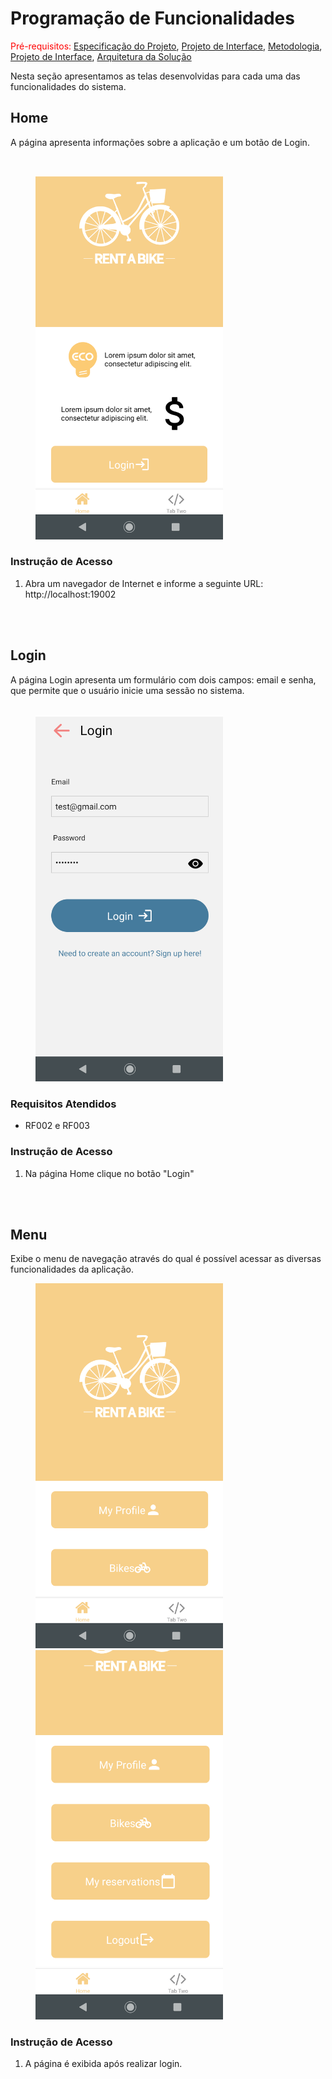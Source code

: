 # Programação de Funcionalidades

<span style="color:red">Pré-requisitos: <a href="2-Especificação do Projeto.md"> Especificação do Projeto</a></span>, <a href="3-Projeto de Interface.md"> Projeto de Interface</a>, <a href="4-Metodologia.md"> Metodologia</a>, <a href="3-Projeto de Interface.md"> Projeto de Interface</a>, <a href="5-Arquitetura da Solução.md"> Arquitetura da Solução</a>

Nesta seção apresentamos as telas desenvolvidas para cada uma das funcionalidades do sistema.

## Home

A página apresenta informações sobre a aplicação e um botão de Login.

<br>

<p>
<img src="img/telas/home.png" width="300px" hspace="40">
</p>

### Instrução de Acesso
1. Abra um navegador de Internet e informe a seguinte URL: http://localhost:19002

<br><br>

## Login 

A página Login apresenta um formulário com dois campos: email e senha, que permite que o usuário inicie uma sessão no sistema.  
<br>

<p>
<img src="img/telas/login.png" width="300px" hspace="40">
</p>

### Requisitos Atendidos
- RF002 e RF003

### Instrução de Acesso
1. Na página Home clique no botão "Login"

<br><br>

## Menu

Exibe o menu de navegação através do qual é possível acessar as diversas funcionalidades da aplicação.
<br>

<p>
<img src="img/telas/menu-1.png" width="300px" hspace="40">
<img src="img/telas/menu-2.png" width="300px" hspace="40">
</p>

### Instrução de Acesso
1. A página é exibida após realizar login.

<br><br>
